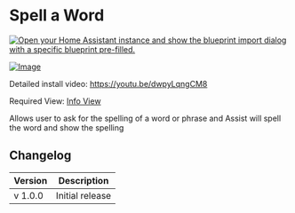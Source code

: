# Spell a Word

[![Open your Home Assistant instance and show the blueprint import dialog with a specific blueprint pre-filled.](https://my.home-assistant.io/badges/blueprint_import.svg)](https://my.home-assistant.io/redirect/blueprint_import/?blueprint_url=https%3A%2F%2Fraw.githubusercontent.com%2Fdinki%2FView-Assist%2Fmain%2FView+Assist+custom+sentences%2FSpell+a+Word%2Fblueprint-spellaword.yaml)

[![Image](https://img.youtube.com/vi/dwpyLqngCM8/mqdefault.jpg)](https://www.youtube.com/watch?v=dwpyLqngCM8)

Detailed install video: https://youtu.be/dwpyLqngCM8

Required View: [Info View](../views/info)

Allows user to ask for the spelling of a word or phrase and Assist will spell the word and show the spelling

## Changelog

| Version | Description |
| ------- | ----------- |
| v 1.0.0 | Initial release |